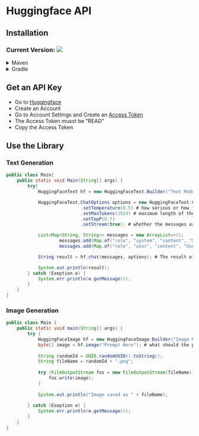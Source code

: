 # Huggingface API

## Installation

### Current Version:  [![](https://jitpack.io/v/NoPro200/HuggingFaceApi.svg)](https://jitpack.io/#NoPro200/HuggingFaceApi)

<details>
 <summary>Maven</summary>

```xml
<repository>
    <id>jitpack.io</id>
    <url>https://jitpack.io</url>
</repository>
```
```xml
<dependency>
     <groupId>com.github.NoPro200</groupId>
     <artifactId>HuggingFaceApi</artifactId>
     <version>x.y.z</version>
</dependency>
```
</details>
<details>
<summary>Gradle</summary>

```
dependencyResolutionManagement {
		repositoriesMode.set(RepositoriesMode.FAIL_ON_PROJECT_REPOS)
		repositories {
			mavenCentral()
			maven { url 'https://jitpack.io' }
	    }
    }
```

```

dependencies {
		implementation 'com.github.NoPro200:HuggingFaceApi:x.y.z'
}

```
</details>

## Get an API Key

- Go to [Huggingface](https://huggingface.co)
- Create an Account
- Go to Account Settings and Create an [Access Token](https://huggingface.co/settings/tokens)
- The Access Token musst be "READ"
- Copy the Access Token

## Use the Library

### Text Generation

```java
public class Main{
    public static void Main(String[] args) {
        try{
            HuggingFaceText hf = new HuggingFaceText.Builder("Text Model Example: mistralai/Mistral-7B-Instruct-v0.3 is a good option", "API Key").build();

            HuggingFaceText.ChatOptions options = new HuggingFaceText.ChatOptions()
                            .setTemperature(0.5) # how serious or how funny
                            .setMaxTokens(1024) # maximum length of the answer
                            .setTopP(0.7)
                            .setStream(true); # whether the messages are sent in fractions or all at once (fractions is slightly faster, but the response is still complete at the end)

            List<Map<String, String>> messages = new ArrayList<>();
                    messages.add(Map.of("role", "system", "content", "System Prompt Here")); # Description of what the bot is like. For example: You are a bot on my Discord server that helps people with programming questions.
                    messages.add(Map.of("role", "user", "content", "User Prompt Here")); # The user's prompt. For example: generate an example Python script.

            String result = hf.chat(messages, options); # The result of the request

            System.out.println(result);
        } catch (Exeption e) {
            System.err.println(e.getMessage());
        }
    }
}

```

### Image Generation

```java
public class Main {
    public static void main(String[] args) {
        try {
            HuggingFaceImage hf = new HuggingFaceImage.Builder("Image Model Example: XLabs-AI/flux-RealismLora is a good option", "API Key").build();
            byte[] image = hf.image("Prompt Here"); # what should the picture look like?
            
            String randomId = UUID.randomUUID().toString();
            String fileName = randomId + ".png";
            
            try (FileOutputStream fos = new FileOutputStream(fileName)) {
                fos.write(image);
            }
            
            System.out.println("Image saved as " + fileName);
            
        } catch (Exeption e) {
            System.err.println(e.getMessage());
        }
    }
}
```
